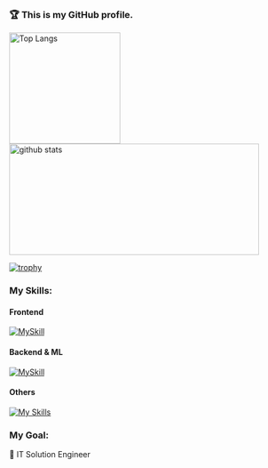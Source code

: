 <h3 align="left">🏆 This is my GitHub profile. </h3>

<p align="left"> 
  <img alt="Top Langs" height="200px" src="https://github-readme-stats.vercel.app/api/top-langs/?username=Yuma-Tsukakoshi&layout=compact&show_icons=true&theme=synthwave" />
  <img alt="github stats" height="200px" width="450px" src="https://github-readme-stats.vercel.app/api?username=Yuma-Tsukakoshi&theme=synthwave&show_icons=ture" />
</p>

[![trophy](https://github-profile-trophy.vercel.app/?username=Yuma-Tsukakoshi&margin-w=15&theme=onestar&row=1&column=6
)](https://github.com/ryo-ma/github-profile-trophy)  

<h3 align="left">My Skills:</h3>
 
<h4 align="left">Frontend</h4>

[![MySkill](https://skillicons.dev/icons?i=html,css,js,ts,react,nextjs,materialui,tailwind,dart,flutter&theme=dark)](https://skillicons.dev)  


<h4 align="left">Backend & ML</h4>

[![MySkill](https://skillicons.dev/icons?i=python,pytorch,opencv,sklearn,flask,php,laravel&theme=dark)](https://skillicons.dev)  

<h4 align="left">Others</h4> 

[![My Skills](https://skillicons.dev/icons?i=aws,vercel,mysql,postgres,mongodb,docker,postman,arduino&theme=dark)](https://skillicons.dev)


<h3 align="left">My Goal:</h3>

🤖 IT Solution Engineer 

